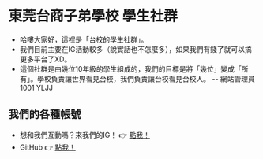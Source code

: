 # 東莞台商子弟學校 學生社群
- 哈嘍大家好，這裡是「台校的學生社群」。
- 我們目前主要在IG活動較多（說實話也不怎麼多），如果我們有錢了就可以搞更多平台了XD。
- 這個社群是由幾位10年級的學生組成的，我們的目標是將「幾位」變成「所有」。學校負責讓世界看見台校，我們負責讓台校看見台校人。 -- 網站管理員 1001 YLJJ
## 我們的各種帳號
- 想和我們互動嗎？來我們的IG！ 👉 [點我！](https://www.instagram.com/tbds_student_rights)
- GitHub 👉 [點我！](https://github.com/td-students)

